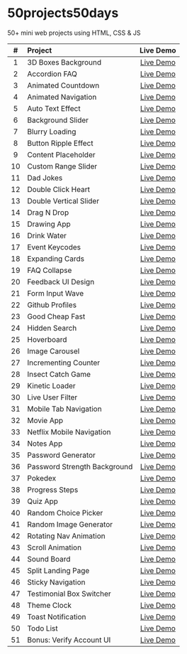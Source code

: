 # 50projects50days
50+ mini web projects using HTML, CSS & JS

| #  |       Project       | Live Demo |
|:--:|:--------------------|:---------:|
| 1  | 3D Boxes Background | [Live Demo](https://aa-3d-boxes-background.netlify.app/) |
| 2  | Accordion FAQ | [Live Demo](https://aa-accordion-faq.netlify.app/) | 
| 3  | Animated Countdown | [Live Demo](https://aa-animated-countdown.netlify.app/) | 
| 4  | Animated Navigation | [Live Demo](https://aa-animated-navigation.netlify.app/) |
| 5  | Auto Text Effect | [Live Demo](https://aa-auto-text-effect.netlify.app/) |
| 6  | Background Slider | [Live Demo](https://aa-background-slider.netlify.app/) |
| 7  | Blurry Loading | [Live Demo](https://aa-blurry-loading.netlify.app/) |
| 8  | Button Ripple Effect | [Live Demo](https://aa-button-ripple-effect.netlify.app/) |
| 9  | Content Placeholder | [Live Demo](https://aa-content-placeholder.netlify.app/) |
| 10 | Custom Range Slider | [Live Demo](https://aa-custom-range-slider.netlify.app/) |
| 11 | Dad Jokes | [Live Demo](https://aa-dad-jokes.netlify.app/) |
| 12 | Double Click Heart | [Live Demo](https://aa-double-click-heart.netlify.app/) |
| 13 | Double Vertical Slider | [Live Demo](https://aa-double-vertical-slider.netlify.app/) |
| 14 | Drag N Drop | [Live Demo](https://aa-drag-n-drop.netlify.app/) |
| 15 | Drawing App | [Live Demo](https://aa-drawing-app.netlify.app/) |
| 16 | Drink Water | [Live Demo](https://aa-drink-water.netlify.app/) |
| 17 | Event Keycodes | [Live Demo](https://aa-event-keycodes.netlify.app/) |
| 18 | Expanding Cards | [Live Demo](https://aa-expanding-cards.netlify.app/) |
| 19 | FAQ Collapse | [Live Demo](https://aa-faq-collapse.netlify.app/) |
| 20 | Feedback UI Design | [Live Demo](https://aa-feedback-ui-design.netlify.app/) |
| 21 | Form Input Wave | [Live Demo](https://aa-form-input-wave.netlify.app/) |
| 22 | Github Profiles | [Live Demo](https://aa-github-profiles.netlify.app/) |
| 23 | Good Cheap Fast | [Live Demo](https://aa-good-cheap-fast.netlify.app/) |
| 24 | Hidden Search | [Live Demo](https://aa-hidden-search.netlify.app/) |
| 25 | Hoverboard | [Live Demo](https://aa-hoverboard.netlify.app/) |
| 26 | Image Carousel | [Live Demo](https://aa-image-carousel.netlify.app/) |
| 27 | Incrementing Counter | [Live Demo](https://aa-incrementing-counter.netlify.app/) |
| 28 | Insect Catch Game | [Live Demo](https://aa-insect-catch-game.netlify.app/) |
| 29 | Kinetic Loader | [Live Demo](https://aa-kinetic-loader.netlify.app/) |
| 30 | Live User Filter | [Live Demo](https://aa-live-user-filter.netlify.app/) |
| 31 | Mobile Tab Navigation | [Live Demo](https://aa-mobile-tab-navigation.netlify.app/) |
| 32 | Movie App | [Live Demo](https://aa-movie-app.netlify.app/) |
| 33 | Netflix Mobile Navigation | [Live Demo](https://aa-netflix-mobile-navigation.netlify.app/) |
| 34 | Notes App | [Live Demo](https://aa-notes-app.netlify.app/) |
| 35 | Password Generator | [Live Demo](https://aa-password-generator.netlify.app/) |
| 36 | Password Strength Background | [Live Demo](https://aa-password-strength-background.netlify.app/) |
| 37 | Pokedex | [Live Demo](https://aa-pokedex.netlify.app/) |
| 38 | Progress Steps | [Live Demo](https://aa-progress-steps.netlify.app/) |
| 39 | Quiz App | [Live Demo](https://aa-quiz-app.netlify.app/) |
| 40 | Random Choice Picker | [Live Demo](https://aa-random-choice-picker.netlify.app/) |
| 41 | Random Image Generator | [Live Demo](https://aa-random-image-generator.netlify.app/) |
| 42 | Rotating Nav Animation | [Live Demo](https://aa-rotating-nav-animation.netlify.app/) |
| 43 | Scroll Animation | [Live Demo](https://aa-scroll-animation.netlify.app/) |
| 44 | Sound Board | [Live Demo](https://aa-sound-board.netlify.app/) |
| 45 | Split Landing Page | [Live Demo](https://aa-split-landing-page.netlify.app/) |
| 46 | Sticky Navigation | [Live Demo](https://aa-sticky-navigation.netlify.app/) |
| 47 | Testimonial Box Switcher | [Live Demo](https://aa-testimonial-box-switcher.netlify.app/) |
| 48 | Theme Clock | [Live Demo](https://aa-theme-clock.netlify.app/) |
| 49 | Toast Notification | [Live Demo](https://aa-toast-notification.netlify.app/) |
| 50 | Todo List | [Live Demo](https://aa-todo-list.netlify.app/) |
| 51 | Bonus: Verify Account UI | [Live Demo](https://aa-verify-account-ui.netlify.app/) |
